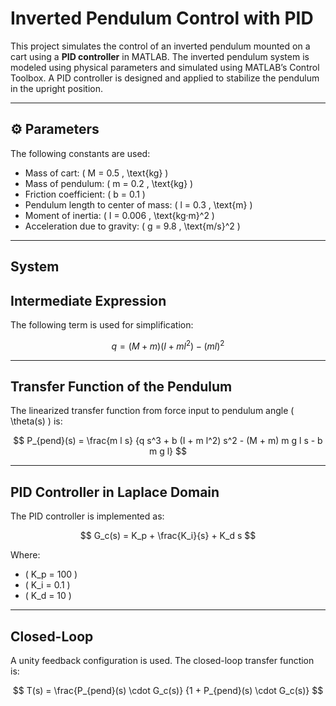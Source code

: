 # Inverted Pendulum Control with PID

This project simulates the control of an inverted pendulum mounted on a cart using a **PID controller** in MATLAB.
The inverted pendulum system is modeled using physical parameters and simulated using MATLAB’s Control Toolbox. A PID controller is designed and applied to stabilize the pendulum in the upright position.

---

## ⚙ Parameters

The following constants are used:

- Mass of cart: \( M = 0.5 \, \text{kg} \)
- Mass of pendulum: \( m = 0.2 \, \text{kg} \)
- Friction coefficient: \( b = 0.1 \)
- Pendulum length to center of mass: \( l = 0.3 \, \text{m} \)
- Moment of inertia: \( I = 0.006 \, \text{kg·m}^2 \)
- Acceleration due to gravity: \( g = 9.8 \, \text{m/s}^2 \)

---

## System

## Intermediate Expression

The following term is used for simplification:

$$
q = (M + m)(I + m l^2) - (m l)^2
$$

---

## Transfer Function of the Pendulum

The linearized transfer function from force input to pendulum angle \( \theta(s) \) is:

$$
P_{pend}(s) = \frac{m l s}
{q s^3 + b (I + m l^2) s^2 - (M + m) m g l s - b m g l}
$$

---

## PID Controller in Laplace Domain

The PID controller is implemented as:

$$
G_c(s) = K_p + \frac{K_i}{s} + K_d s
$$

Where:

- \( K_p = 100 \)
- \( K_i = 0.1 \)
- \( K_d = 10 \)

---

## Closed-Loop

A unity feedback configuration is used. The closed-loop transfer function is:

$$
T(s) = \frac{P_{pend}(s) \cdot G_c(s)}
{1 + P_{pend}(s) \cdot G_c(s)}
$$





